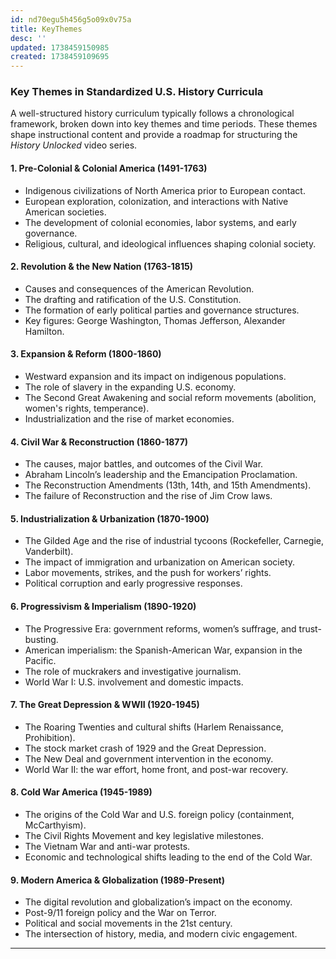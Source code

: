 ```yaml
---
id: nd70egu5h456g5o09x0v75a
title: KeyThemes
desc: ''
updated: 1738459150985
created: 1738459109695
---
```

### **Key Themes in Standardized U.S. History Curricula**

A well-structured history curriculum typically follows a chronological framework, broken down into key themes and time periods. These themes shape instructional content and provide a roadmap for structuring the *History Unlocked* video series.

#### **1. Pre-Colonial & Colonial America (1491-1763)**
- Indigenous civilizations of North America prior to European contact.
- European exploration, colonization, and interactions with Native American societies.
- The development of colonial economies, labor systems, and early governance.
- Religious, cultural, and ideological influences shaping colonial society.

#### **2. Revolution & the New Nation (1763-1815)**
- Causes and consequences of the American Revolution.
- The drafting and ratification of the U.S. Constitution.
- The formation of early political parties and governance structures.
- Key figures: George Washington, Thomas Jefferson, Alexander Hamilton.

#### **3. Expansion & Reform (1800-1860)**
- Westward expansion and its impact on indigenous populations.
- The role of slavery in the expanding U.S. economy.
- The Second Great Awakening and social reform movements (abolition, women's rights, temperance).
- Industrialization and the rise of market economies.

#### **4. Civil War & Reconstruction (1860-1877)**
- The causes, major battles, and outcomes of the Civil War.
- Abraham Lincoln’s leadership and the Emancipation Proclamation.
- The Reconstruction Amendments (13th, 14th, and 15th Amendments).
- The failure of Reconstruction and the rise of Jim Crow laws.

#### **5. Industrialization & Urbanization (1870-1900)**
- The Gilded Age and the rise of industrial tycoons (Rockefeller, Carnegie, Vanderbilt).
- The impact of immigration and urbanization on American society.
- Labor movements, strikes, and the push for workers’ rights.
- Political corruption and early progressive responses.

#### **6. Progressivism & Imperialism (1890-1920)**
- The Progressive Era: government reforms, women’s suffrage, and trust-busting.
- American imperialism: the Spanish-American War, expansion in the Pacific.
- The role of muckrakers and investigative journalism.
- World War I: U.S. involvement and domestic impacts.

#### **7. The Great Depression & WWII (1920-1945)**
- The Roaring Twenties and cultural shifts (Harlem Renaissance, Prohibition).
- The stock market crash of 1929 and the Great Depression.
- The New Deal and government intervention in the economy.
- World War II: the war effort, home front, and post-war recovery.

#### **8. Cold War America (1945-1989)**
- The origins of the Cold War and U.S. foreign policy (containment, McCarthyism).
- The Civil Rights Movement and key legislative milestones.
- The Vietnam War and anti-war protests.
- Economic and technological shifts leading to the end of the Cold War.

#### **9. Modern America & Globalization (1989-Present)**
- The digital revolution and globalization’s impact on the economy.
- Post-9/11 foreign policy and the War on Terror.
- Political and social movements in the 21st century.
- The intersection of history, media, and modern civic engagement.

---
